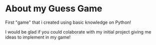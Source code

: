 # About my Guess Game

First "game" that i created using basic knowledge on Python!

I would be glad if you could colaborate with my initial project giving me ideas to implement in my game!
